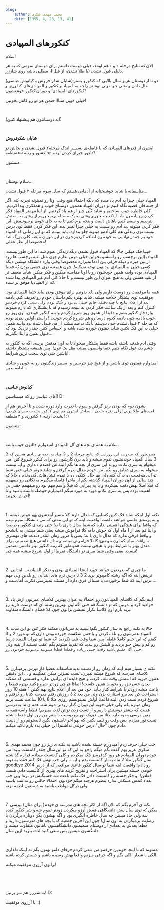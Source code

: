 ```yaml
---
blog:
    author: محمد مهدی شکری
    date: [1395, 4, 23, 13, 41]
---
```

# کنکورهای المپیادی

<div class="cnt">
<p>سلام!</p>
<p>الان که نتایج مرحله ۲ و ۳ هم اومد، خیلی دوست داشتم برای دوستان سومی که به هر دلیلی قبول نشدن (یا طلا نشدن، از قبل!)، مطلبی باشه روی شاززز. </p>
<p>دو تا از دوستان عزیز سال بالایی که کنکورو بستن(شایان شکر فروش و کیانوش عباسی) حال دادن و متنی خودمونی نوشتن راجه به المپیاد و کنکور و المپیادی‌های کنکوری و کنکورهای المپیادی! و دوران کنکور خوندنشون!</p>
<p>خیلی خوبن متنا!! حتمن هر دو رو کامل بخونین! </p>
<p><br/></p>
<p>(به دوستانتون هم پیشنهاد کنین!)</p>
<p><br/></p>
<p><b>شایان شکرفروش</b></p>
<p>ایشون از قدرهای المپیادن که با فاصله‌ی بسیــار اندک مرحله۲ قبول نشدن و بجاش تو کنکور جبران کردن! رتبه ۹۶ کشور و رتبه ۵۵ منطقه!</p>
<p>متنشون:</p>
<p><br/></p>
<p>سلام دوستان...  </p>
<p>متاسفانه یا شاید خوشبختانه از آدمایی هستم که سال سوم مرحله ٢ قبول نشدن...</p>
<p>المپیاد خیلی چیزا به آدم یاد میده که دیگه احتمالا هیچ وقت اونا رو نمیتونه تجربه کنه. اگر از جنبه فان قضیه نگاه کنیم تو دوران المپیاد هممون دوستای خوب و همفکری پیدا کردیم. کلی خاطره خوب ساختیم و شاید کلّی چیز از هم یاد گرفتیم. از اینا مهمتر المپیاد فکر کردن رو یادمون داد. اینکه چه جوری وقتی به یک مسئله برمیخوریم از رفتن به سمتش نترسیم و سعی کنیم باهاش دست و پنجه نرم کنیم تا به یه جای خوبی برسونیمش. این فکر کردن میتونه دید آدم رو نسبت به خیلی چیزا تغییر بده. این فکر کردن فقط توی درس نیست توی زندگی هم کلی آدمو میتونه جلو بندازه. باید ببینیم که تو این زمانی که المپیاد خوندیم چقدر توانایی به خودمون اضافه کردیم چون تو این دوران میشه کلی بزرگ شد مخصوصا از نظر عقلی!</p>
<p>خیلیا فک میکنن حالا که المپیاد قبول نشدن دیگه زندگی تموم شد اما این طور نیست. المپیادیا(این برچسب رو راستشو بخواین خیلی دوس ندارم چون مثل بقیه برچسب ها زود از بین میره و دیگه فرقی بین آدما نمیزاره مخصوصا وقتی وارد دانشگاه میشین دیگه کسی خیلی به المپیادی بودنتون توجه نمیکنه!) چون همیشه توی جمعی بودن که فقط المپیادی بوده واسه همین خودشون رو با اونا مقایسه میکنن و فکر میکنن شاید ضعیف تر از بقیه هستن ولی به هیچ عنوان این طور نیست و تا حالا کلی آدم غیر المپیادی پیدا شده که از المپیادیا موفق تر شده.</p>
<p>همه ما موفقیت رو دوست داریم ولی باید بدونیم برای موفق بودن نباید حتما المپیادی بود. موفقیت توی پشتکار خلاصه میشه. شاید بهتره یکم داستان خودم رو تعریف کنم. یادمه بعد از اعلام نتایج تا چند دقیقه حالم خیلی بد بود و شُک بودم ولی سعی کردم خودمو کنترل کنم و بعد از یک ساعت فکر کردن به نتیجه رسیدم که با پشتکاری که دارم میتونم وارد فاز کنکور بشم و دقیقا از همون روز شروع کردم واسه کنکور خوندن. اون روز رو خوب یادمه چون یادمه کدوم درسا رو هم شروع کردم خوندن!! راستی اولین نفری بودم که مرحله ٢ قبول نشدم چون دوستم با یک درصد بیشتر از من قبول شده بود واسه همین خیلی به این فک نکنین شاید حقتون خورده شده باشه و احساس کنین چقدر نزدیک بود که قبول بشین و اینا! بگذریم...</p>
<p>وقتی آدم هدف داشته باشه فقط پشتکار میخواد تا به اون هدفش برسه. اگه به کنکور به چشم یک غول نگاه کنیم حتما واسمون میشه مثل یک غول!  پس همیشه پشتکار داشته باشین حتی توی سخت ترین شرایط!</p>
<p>امیدوارم همتون قوی باشین و از هیچ چیز نترسین و  مسیر زندگیتون رو به خوبی و شادی ادامه بدین...</p>
<p><br/></p>
<p><b>کیانوش عباسی</b></p>
<p>آقای عباسی رو که میشناسین! D:</p>
<p>ایشون دوم که بودن برنز گرفتن و سوم با قدرت وارد دوره شدن و تا آخرش هم از امیدهای طلا بودن! ولی نقره شدن... بجاش ایشون هم توی کنکور بشدت جبران کردن! بشدت! رتبه ۶ کشوری و ۴ منطقه! :)</p>
<p>متنشون:</p>
<p><br/></p>
<p>سلام به همه ی بچه های گل المپیادی امیدوارم حالتون خوب باشه.</p>
<p>همونطور که میدونید این روزایی که نتایج مرحله 2 و 3 میاد یه عده ی زیادی هستن که 2 3 سال المپیاد خوندنشون تموم میشه و باید برن کارشون رو برای کنکور شروع کنن. من میخوام یه سری نکات رو به این سری از بچه ها بگم البته من قصدم دلداری و اینا نیست میخوام یه سری حقایق رو بگم. من خودم مدال نقره گرفتم و شاید نتونم خیلی حس شما تو این موقعیت رو درک کنم ولی بهرحال  کنکور رو با تموم فشارهاش گذروندم و حالا که چند سالی از اون دوران المپیاد گذشته یکم از ماجرا فاصله میگیرم یه نکاتی رو میفهمم که قبلا اصلا بهش دقت نمیکردم و یا یه چیزایی که قبلا واسم مهم بود رو میفهمم چقدر بی اهمیت بوده پس یه سری نکاتو مورد به مورد میگم امیدوارم حوصله داشته باشید و تا آخرش بخونید!</p>
<p><br/></p>
<p>1. نکته اول اینکه شاید فک کنین کسایی که مدال دارند کلا مسیر آیندشون یهو عوض میشه و یه پرستیژ خاصی خواهند داشت! واقعیت اینه که تو این مدتی که من دانشگاه میرم دیدم که واقعا برای هیچکی اهمیتی نداره که شما مدال داری یا نه! حتی رتبه ی کنکور و درصدا و اینا هم بعد از 1 ماه اول که جوش داغه کلا فراموش میشه یعنی شما میشی یه دانشجو و واقعا فرقی نداره که مدال داری یا نه؛ یعنی با مرور زمان انقدر دغدغه های مهمتری سراغت میان که اون موضوع کاملا فراموش میشه و مدال داشتن هیچ تضمینی برای معدل بهتر یا شرایط بهتر یا هیچی نیست همونطور که رتبه کنکور بهتر داشتن تضمین نیست. یعنی وقتی شما میری تو دانشگاه تقریبا از اول شروع میشه همه چی!</p>
<p><br/></p>
<p>2. اما چیزی که بدردتون خواهد خورد اینجا المپیادی بودن و تفکر المپیادیه... ابتدایی ترینش اینه که اگه رشته کامپیوتر برید 2 3 تا درس ترم های ابتدایی رو بلدین ولی مهم ترش اینه که شما برخوردت با مسائل فرق داره از مسئله نمیترسی فکرت آمادست و ...</p>
<p><br/></p>
<p>3. اینم بگم که کلاسای المپیادتون رو احتمالا به عنوان بهترین کلاسای عمرتون ازش یاد خواهید کرد و بدونین که تو دانشگاهم حتی اگه اون بهترین رشته ای که دوست دارید رو برید بازم اون کلاسا تکرار نمیشن براتون چون کلا فضای دانشگاه متفاوته.</p>
<p><br/></p>
<p>4. حالا یه نکته راجع به سال کنکور بگم! ببینید یه سریاتون ممکنه فکر کنن تو این مدت المیپاد عمرشون رو تلف کردن و یا حس شکست خورده بودن دارن که تو مورد 2 و 3 گفتم که این حس کاملا غلطه! پس شما وقت تلف نکردید اگه شما تو دوران المپیاد درسا رو کم و بیش جلو بردید و کلیتش رو بلدید که تقریبا میتونم بگم عقب نیستید از بقیه ولی حتی اگه عقبم باشید وقت خیلی زیاده و قطعا قطعا میتونید برسونید خودتون رو.</p>
<p><br/></p>
<p>5. نکته ی بسیار مهم اینه که زمان رو از دست ندید متاسفانه بعضیا فاز دپرس برمیدارن کلاسای مدرسه که شروع میشه نمیرن، تست نمیزنن میگن غمگینیم و ... این دقیقن همون چیزیه که اسمش وقت تلف کردنه و هیچ فایده ای براتون نداره و قسمتی که ممکنه بعدن حسرتش رو بخورید همین جاست! اتفاقا هرچی زودتر شروع کنید بهتره قطعا و باعث میشه زودتر با شرایط کنار بیاید. خود من بعد از اعلام نتایج بهم گفتن 1 هفته 10 روز استراحت کن بعد برو استارت بزن ولی من بعد 2 3 روزش رفتم مدرسه کتابا رو گرفتم و شروع کردم تست زدن البته قاعدتا اولش نمیتونستم روزی مثلا 8 یا 10 ساعت تست بزنم زمان میبره یکم ولی خیلی خوبه این دوران گذار زودتر تموم شه. همه ی ما یه درسی هست که بیشتر دوستش داریم و از تست زدن توش لذت میبریم! قطعا واسه همه یه چنین درسی وجود داره مثلا من فیزیک نور رو دوست داشتم چن روز اول فقط داشتم تست نور میزدم! پس وقت رو تلف نکنین که یهو آخر تابستون بگین تابستونم رو از دست دادم چون "حال" درس خوندن نداشتم! این خیلی بده بازم تاکید میکنم.</p>
<p><br/></p>
<p>6. خب خیلی حرف زدم امیدوارم خسته نشده باشید یه نکته ی ریز رو چون محمد مهدی شکری عزیز بهم گفت بگم میگم راجع به این که تو این سال چقدر کانتست بدید! من خودم دوران المپیادم هر روز کدفرسز چک میکردم و کلی کانتست میدادم قرارم گذاشتم سال کنکور مثلا 2 ماه یه بار کانتست بدم و اینا... ولی خب تهش فک کنم فقط یه دونه goodbye 2014 رو دادم! واقعیت اینه شما تو سال کنکور قاعدتا مواقعی که از درس خوندن خسته میشین برای استراحت و تفریح گزینه های بهتری از کانتست دادن هست قطعن!! و فکر خسته رو کانتست دادن فک نکنم باعث شه خستگیش در بره! ولی خب تعداد کمش مشکلی نداره بنظرم هرچند میگم خودتون احتمالا حالش رو نداشته باشید ولی درکل مواظب باشید به درستون لطمه نزنه.</p>
<p><br/></p>
<p>7. نکته ی آخرم بگم که الان اگه از اکثر بچه های مدرسه ی خودم( برای مثال) بپرسی میگن که توی سال پیش دانشگاهی همش آرزو میکردن زودتر تموم شه و شر کنکور کنده شه ولی حالا میبینن چه سال خاطره انگیزی بود و اگه بهشون بگن دوباره برگردن با رضایت برمیگردن به اون سال! چون این آخرین جمعیه که با بچه های مدرستون دارید و قطعا بعدش یه تعدادی از دوستای صمیمتون دانشگاهشون باهاتون متفاوت میشه و دلتنگشون میشین پس سعی کنید لذت ببرید ازین سال.</p>
<p><br/></p>
<p>ممنونم که تا اینجا خوندین حرفمو من سعی کردم حرفای دلمو بهتون بگم نه اینکه دلداری الکی یا شعار الکی بگم و اگه حرفی میزنم واقعا بهش رسیده باشم و حسش کرده باشم.</p>
<p>براتون آرزوی موفقیت میکنم!</p>
<p><br/></p>
<p><br/></p>
<p>به شاززز هم سر بزنین! D:</p>
<p>با آرزوی موفقیت! :)</p>
</div>
